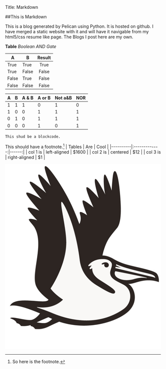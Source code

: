 Title: Markdown

##This is Markdown

This is a blog generated by Pelican using Python. It is hosted on github. I have merged a static website with it and will have it navigable from my html5/css resume like page. The Blogs I post here are my own.

**Table** *Boolean AND Gate*

| A     | B     | Result |
| ----- | ----- |:------:|
| True  | True  | True   |
| True  | False | False  |
| False | True  | False  |
| False | False | False  |



| A | B | A & B| A or B | Not a&B | NOR |
|---|---|------| -------|---------|-----|
| 1 | 1 | 1 | 0 | 1 | 0 | 0 |
| 1 | 0 | 0 | 1 | 1 | 1 | 0 |
| 0 | 1 | 0 | 1 | 1 | 1 | 0 |
| 0 | 0 | 0 | 1 | 0 | 1 | 1 |
~~~~~~~~~~~~~~~~~~~~~~~~~~~~~
This shud be a blockcode.
~~~~~~~~~~~~~~~~~~~~~~~~~~~~~

This should have a footnote.[^1]
| Tables   |      Are      |  Cool |
|----------|:-------------:|------:|
| col 1 is |  left-aligned | $1600 |
| col 2 is |    centered   |   $12 |
| col 3 is | right-aligned |    $1 |


![Pelican](../../images/pelican.jpg)

[^1]: So here is the footnote.
